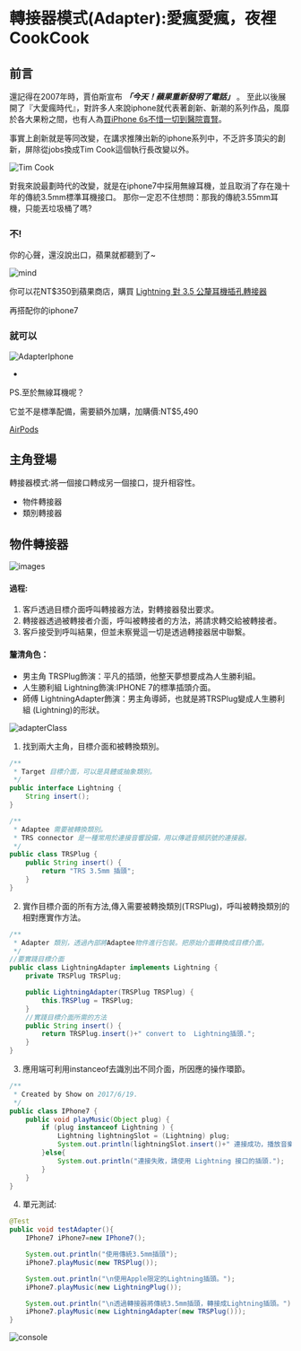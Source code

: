 # 轉接器模式(Adapter):愛瘋愛瘋，夜裡CookCook #

## 前言 ##

還記得在2007年時，賈伯斯宣布 ***「今天！蘋果重新發明了電話」*** 。
至此以後展開了『大愛瘋時代』，對許多人來說iphone就代表著創新、新潮的系列作品，風靡於各大果粉之間，也有人為[買iPhone 6s不惜一切到醫院賣腎](http://www.appledaily.com.tw/realtimenews/article/new/20150915/691838/)。

事實上創新就是等同改變，在講求推陳出新的iphone系列中，不乏許多頂尖的創新，屏除從jobs換成Tim Cook這個執行長改變以外。

![Tim Cook](https://raw.githubusercontent.com/show1po/DesignPattern/master/src/resource/DesignPattern/adapter/timcook.jpg)

對我來說最劃時代的改變，就是在iphone7中採用無線耳機，並且取消了存在幾十年的傳統3.5mm標準耳機接口。
那你一定忍不住想問：那我的傳統3.55mm耳機，只能丟垃圾桶了嗎?
### 不! ###
你的心聲，還沒說出口，蘋果就都聽到了~

![mind](https://raw.githubusercontent.com/show1po/DesignPattern/master/src/resource/DesignPattern/adapter/mind.jpg)

你可以花NT$350到蘋果商店，購買
[Lightning 對 3.5 公釐耳機插孔轉接器
](https://www.apple.com/tw/shop/product/MMX62FE/A/lightning-%E5%B0%8D-35-%E5%85%AC%E9%87%90%E8%80%B3%E6%A9%9F%E6%8F%92%E5%AD%94%E8%BD%89%E6%8E%A5%E5%99%A8)

再搭配你的iphone7

### 就可以 ###

![AdapterIphone](https://raw.githubusercontent.com/show1po/DesignPattern/master/src/resource/DesignPattern/adapter/Lightning.jpg)

-

PS.至於無線耳機呢？

它並不是標準配備，需要額外加購，加購價:NT$5,490

[AirPods](https://www.apple.com/tw/shop/product/MMEF2TA/A/airpods?fnode=36a4f29340c054879ca1f90063ad61dfe7976a7103a6bd1f51b225bddf79c8d2d2f5c5c6128fc7b17d5aad2012e85b56f68284f5295b1642fab80004a83457cea7d18c2a650ab29cd3345fd542e6e15270151d32edc59b7b6218a604f64a366b43224ea3b3c63c44e6ffe5422a5cb72b942672f41900e7bfcfabf94006d9518e)


## 主角登場 ##

轉接器模式:將一個接口轉成另一個接口，提升相容性。

- 物件轉接器
- 類別轉接器

## 物件轉接器 ##

![images](https://raw.githubusercontent.com/show1po/DesignPattern/master/src/resource/DesignPattern/adapter/images.png)

#### 過程: ####

1. 客戶透過目標介面呼叫轉接器方法，對轉接器發出要求。
2. 轉接器透過被轉接者介面，呼叫被轉接者的方法，將請求轉交給被轉接者。
3. 客戶接受到呼叫結果，但並未察覺這一切是透過轉接器居中聯繫。


#### 釐清角色： ####

* 男主角 TRSPlug飾演：平凡的插頭，他整天夢想要成為人生勝利組。
* 人生勝利組 Lightning飾演:IPHONE 7的標準插頭介面。
* 師傅 LightningAdapter飾演：男主角導師，也就是將TRSPlug變成人生勝利組 (Lightning)的形狀。

![adapterClass](https://raw.githubusercontent.com/show1po/DesignPattern/master/src/resource/DesignPattern/adapter/adapter_class.png)

1. 找到兩大主角，目標介面和被轉換類別。

~~~java
/**
 * Target 目標介面，可以是具體或抽象類別。
 */
public interface Lightning {
    String insert();
}

/**
 * Adaptee 需要被轉換類別。
 * TRS connector 是一種常用於連接音響設備，用以傳遞音頻訊號的連接器。
 */
public class TRSPlug {
    public String insert() {
        return "TRS 3.5mm 插頭";
    }
}
~~~

2. 實作目標介面的所有方法,傳入需要被轉換類別(TRSPlug)，呼叫被轉換類別的相對應實作方法。

~~~java
/**
 * Adapter 類別，透過內部將Adaptee物件進行包裝。把原始介面轉換成目標介面。
 */
//要實踐目標介面
public class LightningAdapter implements Lightning {
    private TRSPlug TRSPlug;

    public LightningAdapter(TRSPlug TRSPlug) {
        this.TRSPlug = TRSPlug;
    }
    //實踐目標介面所需的方法
    public String insert() {
        return TRSPlug.insert()+" convert to  Lightning插頭.";
    }
}
~~~

3. 應用端可利用instanceof去識別出不同介面，所因應的操作環節。

~~~java
/**
 * Created by Show on 2017/6/19.
 */
public class IPhone7 {
    public void playMusic(Object plug) {
        if (plug instanceof Lightning ) {
            Lightning lightningSlot = (Lightning) plug;
            System.out.println(lightningSlot.insert()+" 連接成功，播放音樂中。");
        }else{
            System.out.println("連接失敗，請使用 Lightning 接口的插頭.");
        }
    }
}
~~~

4. 單元測試:

~~~java
@Test
public void testAdapter(){
    IPhone7 iPhone7=new IPhone7();

    System.out.println("使用傳統3.5mm插頭");
    iPhone7.playMusic(new TRSPlug());

    System.out.println("\n使用Apple限定的Lightning插頭。");
    iPhone7.playMusic(new LightningPlug());

    System.out.println("\n透過轉接器將傳統3.5mm插頭，轉接成Lightning插頭。");
    iPhone7.playMusic(new LightningAdapter(new TRSPlug()));
}
~~~

![console](https://raw.githubusercontent.com/show1po/DesignPattern/master/src/resource/DesignPattern/adapter/adapter_consloe.png)